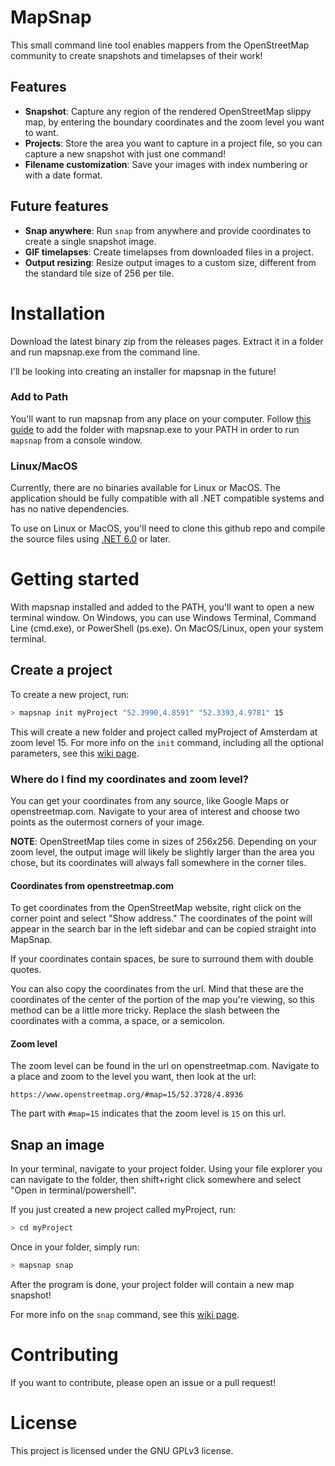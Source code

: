 # MapSnap

This small command line tool enables mappers from the OpenStreetMap community to create snapshots and timelapses of their work!

## Features
- **Snapshot**: Capture any region of the rendered OpenStreetMap slippy map, by entering the boundary coordinates and the zoom level you want to want.
- **Projects**: Store the area you want to capture in a project file, so you can capture a new snapshot with just one command! 
- **Filename customization**: Save your images with index numbering or with a date format.

## Future features
- **Snap anywhere**: Run `snap` from anywhere and provide coordinates to create a single snapshot image. 
- **GIF timelapses**: Create timelapses from downloaded files in a project.
- **Output resizing**: Resize output images to a custom size, different from the standard tile size of 256 per tile.

# Installation
Download the latest binary zip from the releases pages. Extract it in a folder and run mapsnap.exe from the command line.

I'll be looking into creating an installer for mapsnap in the future!
### Add to Path
You'll want to run mapsnap from any place on your computer. Follow [this guide](https://stackoverflow.com/questions/44272416/how-to-add-a-folder-to-path-environment-variable-in-windows-10-with-screensho) to add the folder with mapsnap.exe to your PATH in order to run `mapsnap` from a console window.
### Linux/MacOS
Currently, there are no binaries available for Linux or MacOS. The application should be fully compatible with all .NET compatible systems and has no native dependencies. 

To use on Linux or MacOS, you'll need to clone this github repo and compile the source files using [.NET 6.0](https://dotnet.microsoft.com/download/dotnet) or later.

# Getting started
With mapsnap installed and added to the PATH, you'll want to open a new terminal window. On Windows, you can use Windows Terminal, Command Line (cmd.exe), or PowerShell (ps.exe). On MacOS/Linux, open your system terminal.

## Create a project
To create a new project, run:
```sh
> mapsnap init myProject "52.3990,4.8591" "52.3393,4.9781" 15
```
This will create a new folder and project called myProject of Amsterdam at zoom level 15. For more info on the `init` command, including all the optional parameters, see this [wiki page](https://github.com/Creator13/mapsnap/wiki/init).

### **Where do I find my coordinates and zoom level?**
You can get your coordinates from any source, like Google Maps or openstreetmap.com. Navigate to your area of interest and choose two points as the outermost corners of your image.

**NOTE**: OpenStreetMap tiles come in sizes of 256x256. Depending on your zoom level, the output image will likely be slightly larger than the area you chose, but its coordinates will always fall somewhere in the corner tiles.
#### **Coordinates from openstreetmap.com**
To get coordinates from the OpenStreetMap website, right click on the corner point and select "Show address." The coordinates of the point will appear in the search bar in the left sidebar and can be copied straight into MapSnap.

If your coordinates contain spaces, be sure to surround them with double quotes.

You can also copy the coordinates from the url. Mind that these are the coordinates of the center of the portion of the map you're viewing, so this method can be a little more tricky. Replace the slash between the coordinates with a comma, a space, or a semicolon.

#### **Zoom level**
The zoom level can be found in the url on openstreetmap.com. Navigate to a place and zoom to the level you want, then look at the url:
```
https://www.openstreetmap.org/#map=15/52.3728/4.8936
```
The part with `#map=15` indicates that the zoom level is `15` on this url.

## Snap an image
In your terminal, navigate to your project folder. Using your file explorer you can navigate to the folder, then shift+right click somewhere and select "Open in terminal/powershell". 

If you just created a new project called myProject, run:
```sh
> cd myProject
```

Once in your folder, simply run:
```sh
> mapsnap snap
```
After the program is done, your project folder will contain a new map snapshot!

For more info on the `snap` command, see this [wiki page](https://github.com/Creator13/mapsnap/wiki/snap).

# Contributing
If you want to contribute, please open an issue or a pull request!

# License
This project is licensed under the GNU GPLv3 license.

